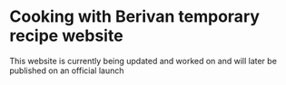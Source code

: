 # Cooking with Berivan temporary recipe website

This website is currently being updated and worked on and will later be published on an official launch
